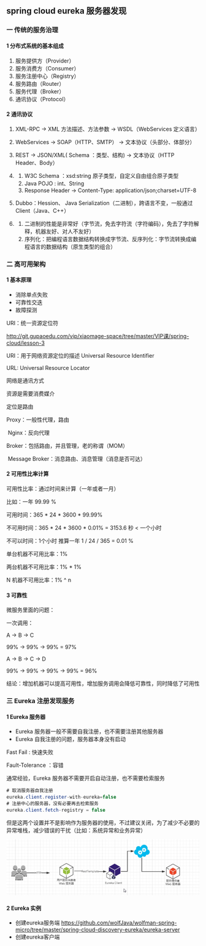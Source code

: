 ## spring cloud eureka 服务器发现

### 一 传统的服务治理

#### 1 分布式系统的基本组成

1. 服务提供方（Provider）
2. 服务消费方（Consumer）
3. 服务注册中心（Registry）
4. 服务路由（Router）
5. 服务代理（Broker）
6. 通讯协议（Protocol）

#### 2 通讯协议

1. XML-RPC -> XML 方法描述、方法参数 -> WSDL（WebServices 定义语言）

2. WebServices -> SOAP（HTTP、SMTP） -> 文本协议（头部分、体部分）

3. REST -> JSON/XML( Schema ：类型、结构) -> 文本协议（HTTP Header、Body）

4. 1. W3C Schema ：xsd:string 原子类型，自定义自由组合原子类型
   2. Java POJO : int、String
   3. Response Header -> Content-Type: application/json;charset=UTF-8

5. Dubbo：Hession、 Java Serialization（二进制），跨语言不变，一般通过 Client（Java、C++）

6. 1. 二进制的性能是非常好（字节流，免去字符流（字符编码），免去了字符解释，机器友好、对人不友好）
   2. 序列化：把编程语言数据结构转换成字节流、反序列化：字节流转换成编程语言的数据结构（原生类型的组合）

### 二 高可用架构

#### 1 基本原理

- 消除单点失败
- 可靠性交迭
- 故障探测

URI：统一资源定位符

http://git.gupaoedu.com/vip/xiaomage-space/tree/master/VIP课/spring-cloud/lesson-3

URI：用于网络资源定位的描述 Universal Resource Identifier

URL: Universal Resource Locator

网络是通讯方式

资源是需要消费媒介

定位是路由

Proxy：一般性代理，路由

​	Nginx：反向代理	

Broker：包括路由，并且管理，老的称谓（MOM）

​	Message Broker：消息路由、消息管理（消息是否可达）

#### 2 可用性比率计算

可用性比率：通过时间来计算（一年或者一月）

比如：一年 99.99 % 

可用时间：365 * 24  * 3600 * 99.99% 

不可用时间：365 * 24  * 3600 * 0.01% = 3153.6 秒 < 一个小时

不可以时间：1个小时 推算一年 1 / 24 / 365 = 0.01 %

单台机器不可用比率：1%

两台机器不可用比率：1% * 1%

N 机器不可用比率：1% ^ n

#### 3 可靠性

微服务里面的问题：

一次调用：

   A ->       B    ->  C

99% -> 99% -> 99% = 97%

   A ->     B    ->  C -> D

99% -> 99% -> 99%  -> 99% = 96%

结论：增加机器可以提高可用性，增加服务调用会降低可靠性，同时降低了可用性

### 三 Eureka 注册发现服务

#### 1 Eureka 服务器

- Eureka 服务器一般不需要自我注册，也不需要注册其他服务器
- Eureka  自我注册的问题，服务器本身没有启动

Fast Fail : 快速失败

Fault-Tolerance ：容错

通常经验，Eureka 服务器不需要开启自动注册，也不需要检索服务

~~~java
# 取消服务器自我注册
eureka.client.register-with-eureka=false
# 注册中心的服务器，没有必要再去检索服务
eureka.client.fetch-registry = false
~~~

但是这两个设置并不是影响作为服务器的使用，不过建议关闭，为了减少不必要的异常堆栈，减少错误的干扰（比如：系统异常和业务异常）

![](https://github.com/wolfJava/wolfman-spring-micro/blob/master/spring-cloud-discovery-eureka/img/eureka1.jpg?raw=true)

#### 2 Eureka 实例

- 创建eureka服务端 https://github.com/wolfJava/wolfman-spring-micro/tree/master/spring-cloud-discovery-eureka/eureka-server
- 创建eureka客户端























